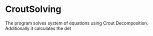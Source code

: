 # CroutSolving
The program solves system of equations using Crout Decomposition. Additionally it calculates the det
